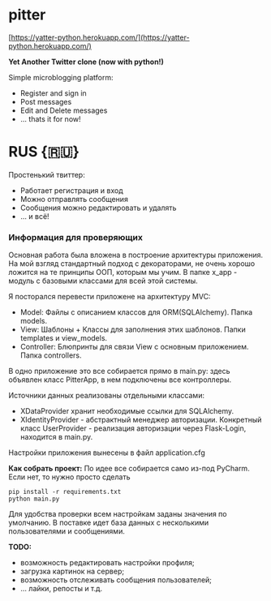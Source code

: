 # pitter

[https://yatter-python.herokuapp.com/](https://yatter-python.herokuapp.com/)

__Yet Another Twitter clone (now with python!)__

Simple microblogging platform:
 * Register and sign in
 * Post messages
 * Edit and Delete messages
 * ... thats it for now!

# RUS {🇷🇺}

Простенький твиттер:
 * Работает регистрация и вход
 * Можно отправлять сообщения
 * Сообщения можно редактировать и удалять
 * ... и всё!

### Информация для проверяющих

Основная работа была вложена в построение архитектуры приложения.
На мой взгляд стандартный подход с декораторами, не очень хорошо ложится на те принципы ООП, которым мы учим.
В папке x_app - модуль с базовыми классами для всей этой системы.

Я посторался перевести приложене на архитектуру MVC:
 - Model: Файлы с описанием классов для ORM(SQLAlchemy). Папка models.
 - View: Шаблоны + Классы для заполнения этих шаблонов. Папки templates и view_models.
 - Controller: Блюпринты для связи View c основным приложением. Папка controllers.

В одно приложение это все собирается прямо в main.py: здесь объявлен класс PitterApp, в нем подключены все контроллеры.

Источники данных реализованы отдельными классами: 
  - XDataProvider хранит необходимые ссылки для SQLAlchemy.
  - XIdentityProvider - абстрактный менеджер авторизации. Конкретный класс UserProvider - реализация авторизации через Flask-Login, находится в main.py.

Настройки приложения вынесены в файл application.cfg

__Как собрать проект:__
По идее все собирается само из-под PyCharm. Если нет, то нужно просто сделать 
```
pip install -r requirements.txt
python main.py
```
Для удобства проверки всем настройкам заданы значения по умолчанию.
В поставке идет база данных с несколькими пользователями и сообщениями.

__TODO:__
 - возможность редактировать настройки профиля;
 - загрузка картинок на сервер;
 - возможность отслеживать сообщения пользователей;
 - ... лайки, репосты и т.д.

